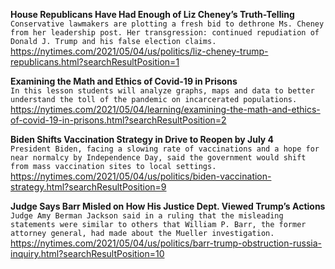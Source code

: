 **House Republicans Have Had Enough of Liz Cheney’s Truth-Telling**\
`Conservative lawmakers are plotting a fresh bid to dethrone Ms. Cheney from her leadership post. Her transgression: continued repudiation of Donald J. Trump and his false election claims.`\
https://nytimes.com/2021/05/04/us/politics/liz-cheney-trump-republicans.html?searchResultPosition=1

**Examining the Math and Ethics of Covid-19 in Prisons**\
`In this lesson students will analyze graphs, maps and data to better understand the toll of the pandemic on incarcerated populations.`\
https://nytimes.com/2021/05/04/learning/examining-the-math-and-ethics-of-covid-19-in-prisons.html?searchResultPosition=2

**Biden Shifts Vaccination Strategy in Drive to Reopen by July 4**\
`President Biden, facing a slowing rate of vaccinations and a hope for near normalcy by Independence Day, said the government would shift from mass vaccination sites to local settings.`\
https://nytimes.com/2021/05/04/us/politics/biden-vaccination-strategy.html?searchResultPosition=9

**Judge Says Barr Misled on How His Justice Dept. Viewed Trump’s Actions**\
`Judge Amy Berman Jackson said in a ruling that the misleading statements were similar to others that William P. Barr, the former attorney general, had made about the Mueller investigation.`\
https://nytimes.com/2021/05/04/us/politics/barr-trump-obstruction-russia-inquiry.html?searchResultPosition=10

